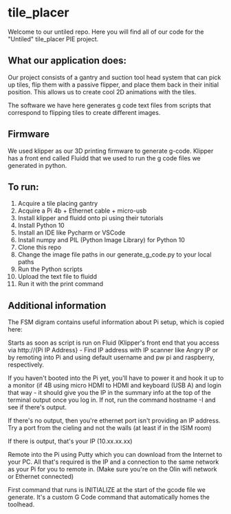 # tile_placer
Welcome to our untiled repo. Here you will find all of our code for the "Untiled" tile_placer PIE project. 

## What our application does:

Our project consists of a gantry and suction tool head system that can pick up tiles, flip them with a passive flipper, and place them back in their initial position. This allows us to create cool 2D animations with the tiles. 

The software we have here generates g code text files from scripts that correspond to flipping tiles to create different images. 

## Firmware

We used klipper as our 3D printing firmware to generate g-code. Klipper has a front end called Fluidd that we used to run the g code files we generated in python.

## To run: 

1.	Acquire a tile placing gantry 
2.	Acquire a Pi 4b + Ethernet cable + micro-usb
3.	Install klipper and fluidd onto pi using their tutorials
4.	Install Python 10
5.	Install an IDE like Pycharm or VSCode 
6.	Install numpy and PIL (Python Image Library) for Python 10
7.	Clone this repo 
8.	Change the image file paths in our generate_g_code.py to your local paths
9.	Run the Python scripts 
10.	Upload the text file to fluidd 
11.	Run it with the print command

## Additional information 
The FSM digram contains useful information about Pi setup, which is copied here: 

Starts as soon as script is run on Fluid (Klipper's front end that you access via http://{Pi IP Address} - Find IP address with IP scanner like Angry IP or by remoting into Pi and using default username and pw pi and raspberry, respectively. 

If you haven't booted into the Pi yet, you'll have to power it and hook it up to a monitor (if 4B using micro HDMI to HDMI and keyboard (USB A) and login that way - it should give you the IP in the summary info at the top of the terminal output once you log in. If not, run the command hostname -I
and see if there's output. 

If there's no output, then you're ethernet port isn't providing an IP address. Try a port from the cieling and not the walls (at least if in the ISIM room)

If there is output, that's your IP (10.xx.xx.xx)

Remote into the Pi using Putty which you can download from the Internet to your PC. All that's required is the IP and a connection to the same network as your Pi for you to remote in. (Make sure you're on the Olin wifi network or Ethernet connected)

First command that runs is INITIALIZE at the start of the gcode file we generate. It's a custom G Code command that automatically homes the toolhead.


